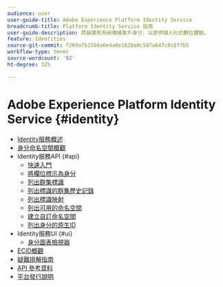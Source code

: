```yaml
---
audience: user
user-guide-title: Adobe Experience Platform Identity Service
breadcrumb-title: Platform Identity Service 指南
user-guide-description: 跨裝置和系統橋接客戶身分，以提供個人化的數位體驗。
feature: Identities
source-git-commit: f269a7b1584a6e4a0e1820a0c587a647c0c8f7b5
workflow-type: tm+mt
source-wordcount: '92'
ht-degree: 32%

---
```



# Adobe Experience Platform Identity Service {#identity}

- [Identity服務概述](home.md)
- [身分命名空間概觀](namespaces.md)
- Identity服務API {#api}
   - [快速入門](api/getting-started.md)
   - [將欄位標示為身分](api/label-identities.md)
   - [列出群集標識](api/list-cluster-identites.md)
   - [列出標識的群集歷史記錄](api/list-cluster-history.md)
   - [列出標識映射](api/list-identity-mappings.md)
   - [列出可用的命名空間](api/list-namespaces.md)
   - [建立自訂命名空間](api/create-custom-namespace.md)
   - [列出身分的原生ID](api/list-native-id.md)
- Identity服務UI {#ui}
   - [身分圖表檢視器](ui/identity-graph-viewer.md)
- [ECID概觀](ecid.md)
- [疑難排解指南](troubleshooting-guide.md)
- [API 參考資料](https://www.adobe.io/experience-platform-apis/references/identity-service)
- [平台發行說明](https://www.adobe.com/go/platform-release-notes-en)
